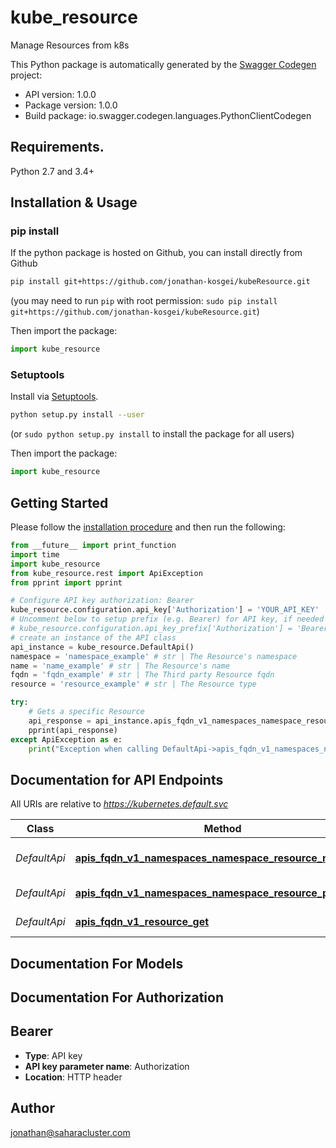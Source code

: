 # kube_resource
Manage Resources from k8s

This Python package is automatically generated by the [Swagger Codegen](https://github.com/swagger-api/swagger-codegen) project:

- API version: 1.0.0
- Package version: 1.0.0
- Build package: io.swagger.codegen.languages.PythonClientCodegen

## Requirements.

Python 2.7 and 3.4+

## Installation & Usage
### pip install

If the python package is hosted on Github, you can install directly from Github

```sh
pip install git+https://github.com/jonathan-kosgei/kubeResource.git
```
(you may need to run `pip` with root permission: `sudo pip install git+https://github.com/jonathan-kosgei/kubeResource.git`)

Then import the package:
```python
import kube_resource 
```

### Setuptools

Install via [Setuptools](http://pypi.python.org/pypi/setuptools).

```sh
python setup.py install --user
```
(or `sudo python setup.py install` to install the package for all users)

Then import the package:
```python
import kube_resource
```

## Getting Started

Please follow the [installation procedure](#installation--usage) and then run the following:

```python
from __future__ import print_function
import time
import kube_resource
from kube_resource.rest import ApiException
from pprint import pprint

# Configure API key authorization: Bearer
kube_resource.configuration.api_key['Authorization'] = 'YOUR_API_KEY'
# Uncomment below to setup prefix (e.g. Bearer) for API key, if needed
# kube_resource.configuration.api_key_prefix['Authorization'] = 'Bearer'
# create an instance of the API class
api_instance = kube_resource.DefaultApi()
namespace = 'namespace_example' # str | The Resource's namespace
name = 'name_example' # str | The Resource's name
fqdn = 'fqdn_example' # str | The Third party Resource fqdn
resource = 'resource_example' # str | The Resource type

try:
    # Gets a specific Resource
    api_response = api_instance.apis_fqdn_v1_namespaces_namespace_resource_name_get(namespace, name, fqdn, resource)
    pprint(api_response)
except ApiException as e:
    print("Exception when calling DefaultApi->apis_fqdn_v1_namespaces_namespace_resource_name_get: %s\n" % e)

```

## Documentation for API Endpoints

All URIs are relative to *https://kubernetes.default.svc*

Class | Method | HTTP request | Description
------------ | ------------- | ------------- | -------------
*DefaultApi* | [**apis_fqdn_v1_namespaces_namespace_resource_name_get**](docs/DefaultApi.md#apis_fqdn_v1_namespaces_namespace_resource_name_get) | **GET** /apis/{fqdn}/v1/namespaces/{namespace}/{resource}/{name} | Gets a specific Resource
*DefaultApi* | [**apis_fqdn_v1_namespaces_namespace_resource_post**](docs/DefaultApi.md#apis_fqdn_v1_namespaces_namespace_resource_post) | **POST** /apis/{fqdn}/v1/namespaces/{namespace}/{resource} | Create a Resource
*DefaultApi* | [**apis_fqdn_v1_resource_get**](docs/DefaultApi.md#apis_fqdn_v1_resource_get) | **GET** /apis/{fqdn}/v1/{resource} | Gets Resources


## Documentation For Models



## Documentation For Authorization


## Bearer

- **Type**: API key
- **API key parameter name**: Authorization
- **Location**: HTTP header


## Author

jonathan@saharacluster.com

